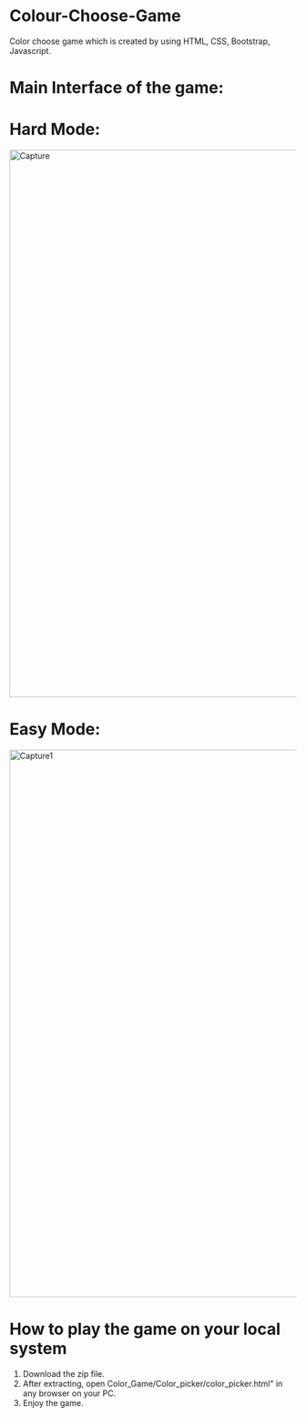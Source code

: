 # Colour-Choose-Game
Color choose game which is created by using HTML, CSS, Bootstrap, Javascript.

# Main Interface of the game:

# Hard Mode:
<img width="960" alt="Capture" src="https://user-images.githubusercontent.com/63304901/162479737-a8a6ba52-b9e2-4b12-8b81-eb2c5fb05952.PNG">

# Easy Mode:
<img width="960" alt="Capture1" src="https://user-images.githubusercontent.com/63304901/162479752-db9a9de9-7cb7-4a1d-9d5e-2c9f3fd68394.PNG">

# How to play the game on your local system
1. Download the zip file.
2. After extracting, open Color_Game/Color_picker/color_picker.html" in any browser on your PC.
3. Enjoy the game. 
